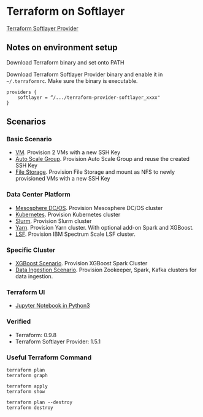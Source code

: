 # Terraform on Softlayer

[Terraform Softlayer Provider](https://github.com/softlayer/terraform-provider-softlayer)


## Notes on environment setup

Download Terraform binary and set onto PATH

Download Terraform Softlayer Provider binary and enable it in `~/.terraformrc`. Make sure the binary is executable. 

	providers {
    	softlayer = “/.../terraform-provider-softlayer_xxxx"
	}

## Scenarios

### Basic Scenario

* [VM](basic/sl_basic.tf). Provision 2 VMs with a new SSH Key
* [Auto Scale Group](asg/sl_asg.tf). Provision Auto Scale Group and reuse the created SSH Key
* [File Storage](basic_storage/sl_storage.tf). Provision File Storage and mount as NFS to newly provisioned VMs with a new SSH Key 
 
### Data Center Platform
* [Mesosphere DC/OS](dcos/README.md). Provision Mesosphere DC/OS cluster
* [Kubernetes](k8s/README.md). Provision Kubernetes cluster
* [Slurm](slurm/README.md). Provision Slurm cluster
* [Yarn](yarn/README.md). Provision Yarn cluster. With optional add-on Spark and XGBoost.
* [LSF](https://github.ibm.com/yanglei/terraform_lsf). Provision IBM Spectrum Scale LSF cluster.

### Specific Cluster
* [XGBoost Scenario](xgboost/README.md). Provision XGBoost Spark Cluster
* [Data Ingestion Scenario](ingest/README.md). Provision Zookeeper, Spark, Kafka clusters for data ingestion.

### Terraform UI

* [Jupyter Notebook in Python3](ui/Terraform_UI.ipynb)

### Verified

* Terraform: 0.9.8
* Terraform Softlayer Provider: 1.5.1


### Useful Terraform Command

	terraform plan
	terraform graph
	
	terraform apply
	terraform show
	
	terraform plan --destroy
	terraform destroy

